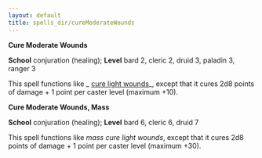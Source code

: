 ```yaml
---
layout: default
title: spells_dir/cureModerateWounds
---
```

 **Cure Moderate Wounds**

**School** conjuration (healing); **Level** bard 2, cleric 2, druid 3, paladin 3, ranger 3

This spell functions like _ [cure light wounds](../cureLightWounds#_cure-light-wounds)_, except that it cures 2d8 points of damage + 1 point per caster level (maximum +10).

**Cure Moderate Wounds, Mass**

**School** conjuration (healing); **Level** bard 6, cleric 6, druid 7

This spell functions like _mass cure light wounds_, except that it cures 2d8 points of damage + 1 point per caster level (maximum +30).

